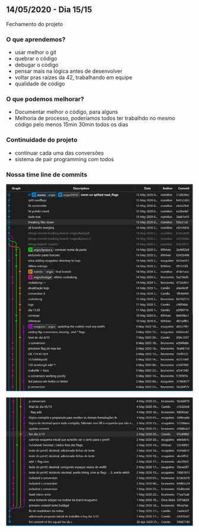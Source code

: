 ## 14/05/2020 - Dia 15/15

Fechamento do projeto

### O que aprendemos?

- usar melhor o git
- quebrar o código
- debugar o código
- pensar mais na lógica antes de desenvolver
- voltar pras raízes da 42, trabalhando em equipe
- qualidade de código

### O que podemos melhorar?

- Documentar melhor o código, para alguns
- Melhoria de processo, poderíamos todos ter trabalhdo no mesmo código pelo menos 15min 30min todos os dias

### Continuidade do projeto

- continuar cada uma das conversões
- sistema de pair programming com todos

### Nossa time line de commits

![Parte 2](commits_parte_2.jpeg)

![Parte 1](commits_parte_1.jpeg)
